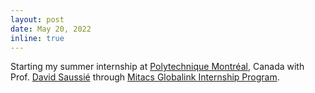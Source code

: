 ```yaml
---
layout: post
date: May 20, 2022
inline: true
---
```


Starting my summer internship at [Polytechnique Montréal](https://www.polymtl.ca/en), Canada with Prof. [David Saussié](https://www.polymtl.ca/expertises/en/saussie-david) through [Mitacs Globalink Internship Program](https://www.mitacs.ca/en/programs/globalink).
